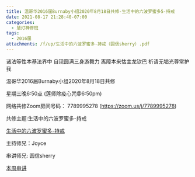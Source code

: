 ```yaml
---
title: 温哥华2016届Burnaby小组2020年8月18日共修-生活中的六波罗蜜多5-持戒
date: 2021-08-17 21:28:40-07:00
categories:
  - 慧灯禅修班
tags:
  - 2016届
attachments: /f/up/生活中的六波罗蜜多-持戒（圆信sherry）.pdf
---
```

诸法等性本基法界中 自现圆满三身游舞力 离障本来怙主龙钦巴 祈请无垢光尊常护我

温哥华2016届Burnaby小组2020年8月18日共修 

星期三晚6:50点 (莲师除疫心咒@6:50pm)

网络共修Zoom房间号码： 7789995278 (<https://zoom.us/j/7789995278>)

共修主题:生活中的六波罗蜜多-持戒

[生活中的六波罗蜜多-持戒](https://www.huidengzhiguang.com/index.php/huideng-jiangtang/fofa-jianxiu/2016-07-21-09-18-12/3303-l18086) 


主持师兄：Joyce

串讲师兄: 圆信sherry

[本周串讲](/f/up/生活中的六波罗蜜多-持戒（圆信sherry）.pdf)